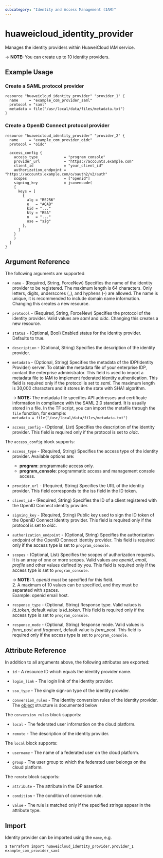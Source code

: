 ```yaml
---
subcategory: "Identity and Access Management (IAM)"
---
```


# huaweicloud_identity_provider

Manages the identity providers within HuaweiCloud IAM service.

-> **NOTE:** You can create up to 10 identity providers.

## Example Usage

### Create a SAML protocol provider

```hcl
resource "huaweicloud_identity_provider" "provider_1" {
  name     = "example_com_provider_saml"
  protocol = "saml"
  metadata = file("/usr/local/data/files/metadata.txt")
}
```

### Create a OpenID Connect protocol provider

```hcl
resource "huaweicloud_identity_provider" "provider_2" {
  name     = "example_com_provider_oidc"
  protocol = "oidc"
  
  access_config {
    access_type            = "program_console"
    provider_url           = "https://accounts.example.com"
    client_id              = "your_client_id"
    authorization_endpoint = "https://accounts.example.com/o/oauth2/v2/auth"
    scopes                 = ["openid"]
    signing_key            = jsonencode(
    {
      keys = [
        {
          alg = "RS256"
          e   = "AQAB"
          kid = "..."
          kty = "RSA"
          n   = "..."
          use = "sig"
        },
      ]
    }
    )
  }
}
```

<!--markdownlint-disable MD033-->

## Argument Reference

The following arguments are supported:

* `name` - (Required, String, ForceNew) Specifies the name of the identity provider to be registered.
  The maximum length is 64 characters. Only letters, digits, underscores (_), and hyphens (-) are allowed.
  The name is unique, it is recommended to include domain name information.
  Changing this creates a new resource.

* `protocol` - (Required, String, ForceNew) Specifies the protocol of the identity provider.
  Valid values are *saml* and *oidc*.
  Changing this creates a new resource.

* `status` - (Optional, Bool) Enabled status for the identity provider. Defaults to true.

* `description` - (Optional, String) Specifies the description of the identity provider.

* `metadata` - (Optional, String) Specifies the metadata of the IDP(Identity Provider) server.
  To obtain the metadata file of your enterprise IDP, contact the enterprise administrator.
  This field is used to import a metadata file to IAM to implement federated identity authentication.
  This field is required only if the protocol is set to *saml*.
  The maximum length is 30,000 characters and it stores in the state with SHA1 algorithm.

  -> **NOTE:**
  The metadata file specifies API addresses and certificate information in compliance with the SAML 2.0 standard.
  It is usually stored in a file. In the TF script, you can import the metafile through the `file` function,
  for example:
  <br/>`metadata = file("/usr/local/data/files/metadata.txt")`

* `access_config` - (Optional, List) Specifies the description of the identity provider.
  This field is required only if the protocol is set to *oidc*.

The `access_config` block supports:

* `access_type` - (Required, String) Specifies the access type of the identity provider.
  Available options are:
  + **program**: programmatic access only.
  + **program_console**: programmatic access and management console access.

* `provider_url` - (Required, String) Specifies the URL of the identity provider.
  This field corresponds to the iss field in the ID token.

* `client_id` - (Required, String) Specifies the ID of a client registered with the OpenID Connect identity provider.

* `signing_key` - (Required, String) Public key used to sign the ID token of the OpenID Connect identity provider.
  This field is required only if the protocol is set to *oidc*.

* `authorization_endpoint` - (Optional, String) Specifies the authorization endpoint of the OpenID Connect identity
  provider. This field is required only if the access type is set to `program_console`.

* `scopes` - (Optional, List) Specifies the scopes of authorization requests. It is an array of one or more scopes.
  Valid values are *openid*, *email*, *profile* and other values defined by you.
  This field is required only if the access type is set to `program_console`.

  -> **NOTE:** 1. *openid* must be specified for this field.
  <br/>2. A maximum of 10 values can be specified, and they must be separated with spaces.
  <br/>Example: openid email host.

* `response_type` - (Optional, String) Response type. Valid values is *id_token*, default value is *id_token*.
  This field is required only if the access type is set to `program_console`.

* `response_mode` - (Optional, String) Response mode.
  Valid values is *form_post* and *fragment*, default value is *form_post*.
  This field is required only if the access type is set to `program_console`.

## Attribute Reference

In addition to all arguments above, the following attributes are exported:

* `id` - A resource ID which equals the identity provider name.

* `login_link` - The login link of the identity provider.

* `sso_type` - The single sign-on type of the identity provider.

* `conversion_rules` - The identity conversion rules of the identity provider.
  The [object](#conversion_rules) structure is documented below

<a name="conversion_rules"></a>
The `conversion_rules` block supports:

* `local` - The federated user information on the cloud platform.

* `remote` - The description of the identity provider.

The `local` block supports:

* `username` - The name of a federated user on the cloud platform.

* `group` - The user group to which the federated user belongs on the cloud platform.

The `remote` block supports:

* `attribute` - The attribute in the IDP assertion.

* `condition` - The condition of conversion rule.

* `value` - The rule is matched only if the specified strings appear in the attribute type.

## Import

Identity provider can be imported using the `name`, e.g.

```
$ terraform import huaweicloud_identity_provider.provider_1 example_com_provider_saml
```

